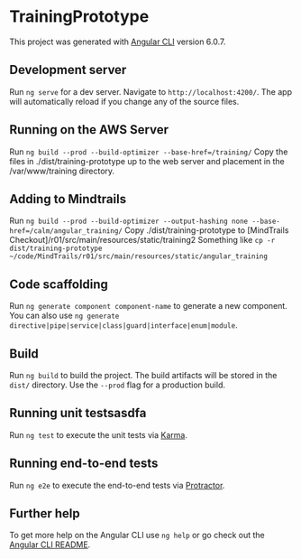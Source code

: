 # TrainingPrototype

This project was generated with [Angular CLI](https://github.com/angular/angular-cli) version 6.0.7.

## Development server

Run `ng serve` for a dev server. Navigate to `http://localhost:4200/`. The app will automatically reload if you change any of the source files.

## Running on the AWS Server
Run `ng build --prod --build-optimizer --base-href=/training/`
Copy the files in ./dist/training-prototype up to the web server and placement in the /var/www/training directory.

## Adding to Mindtrails
Run `ng build --prod --build-optimizer --output-hashing none --base-href=/calm/angular_training/`
Copy ./dist/training-prototype to [MindTrails Checkout]/r01/src/main/resources/static/training2
Something like `cp -r dist/training-prototype ~/code/MindTrails/r01/src/main/resources/static/angular_training`


## Code scaffolding

Run `ng generate component component-name` to generate a new component. You can also use `ng generate directive|pipe|service|class|guard|interface|enum|module`.

## Build

Run `ng build` to build the project. The build artifacts will be stored in the `dist/` directory. Use the `--prod` flag for a production build.

## Running unit testsasdfa

Run `ng test` to execute the unit tests via [Karma](https://karma-runner.github.io).

## Running end-to-end tests

Run `ng e2e` to execute the end-to-end tests via [Protractor](http://www.protractortest.org/).

## Further help

To get more help on the Angular CLI use `ng help` or go check out the [Angular CLI README](https://github.com/angular/angular-cli/blob/master/README.md).
